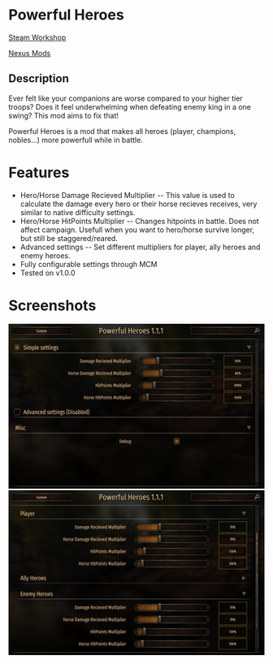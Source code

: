 # Powerful Heroes

[Steam Workshop](https://steamcommunity.com/sharedfiles/filedetails/?id=2882031565)

[Nexus Mods](https://www.nexusmods.com/mountandblade2bannerlord/mods/3718)

## Description
Ever felt like your companions are worse compared to your higher tier troops? Does it
feel underwhelming when defeating enemy king in a one swing? This mod aims to fix that!

Powerful Heroes is a mod that makes all heroes (player, champions, nobles...)
more powerfull while in battle.

# Features
- Hero/Horse Damage Recieved Multiplier -- This value is used to calculate the damage every hero or their horse recieves receives, very similar to native difficulty settings.
- Hero/Horse HitPoints Multiplier -- Changes hitpoints in battle. Does not affect campaign. Usefull when you want to hero/horse survive longer, but still be staggered/reared.
- Advanced settings -- Set different multipliers for player, ally heroes and enemy heroes.
- Fully configurable settings through MCM
- Tested on v1.0.0

# Screenshots
![Alt text](/screenshots/01.jpg?raw=true "Simple settings")
![Alt text](/screenshots/02.jpg?raw=true "Advanced settings")
